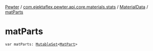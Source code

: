 [Pewter](../../index.md) / [com.ejektaflex.pewter.api.core.materials.stats](../index.md) / [MaterialData](index.md) / [matParts](./mat-parts.md)

# matParts

`var matParts: `[`MutableSet`](https://kotlinlang.org/api/latest/jvm/stdlib/kotlin.collections/-mutable-set/index.html)`<`[`MatPart`](-mat-part/index.md)`>`